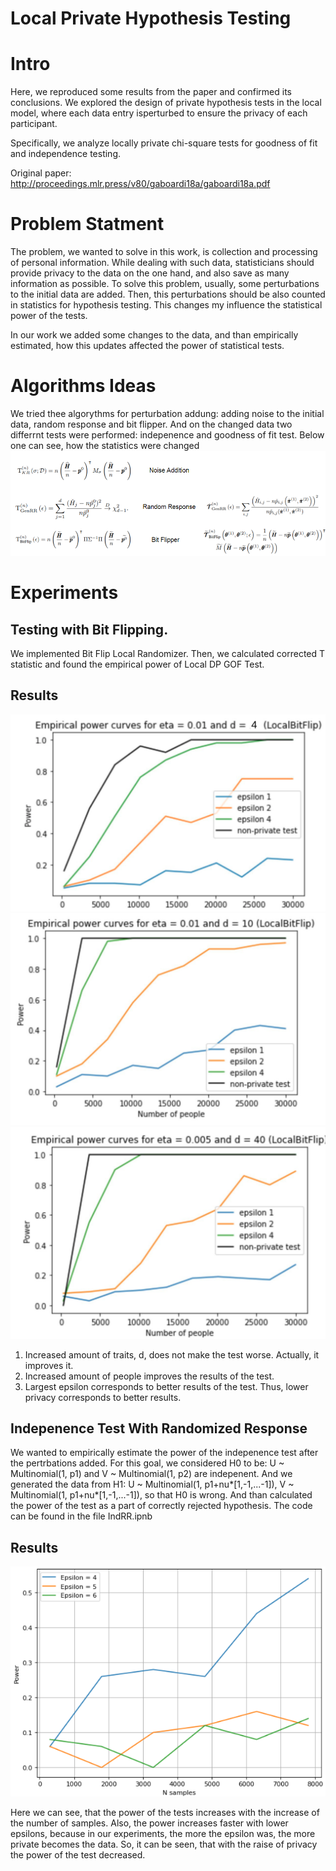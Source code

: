 # Local Private Hypothesis Testing

# Intro 
Here, we reproduced some results from the paper and confirmed its conclusions. We explored the design of private hypothesis tests in the local model, where each data entry isperturbed to ensure the privacy of each participant.

Specifically, we analyze locally private chi-square tests for goodness of fit and independence testing.

Original paper: http://proceedings.mlr.press/v80/gaboardi18a/gaboardi18a.pdf

# Problem Statment
The problem, we wanted to solve in this work, is collection and processing of personal information. While dealing with such data, statisticians should provide privacy to the data on the one hand, and also save as many information as possible. 
To solve this problem, usually, some perturbations to the initial data are added. Then, this perturbations should be also counted in statistics for hypothesis testing. This changes my influence the statistical power of the tests. 

In our work we added some changes to the data, and than empirically estimated, how this updates affected the power of statistical tests. 
# Algorithms Ideas 
We tried thee algorythms for perturbation addung: adding noise to the initial data, random response and bit flipper. And on the changed data two differrnt tests were performed: indepenence and goodness of fit test. Below one can see, how the statistics were changed
![image.png](./image.png)
# Experiments 

## Testing with Bit Flipping.
 We implemented Bit Flip Local Randomizer. Then, we calculated corrected T statistic and found the empirical power of Local DP GOF Test.

## Results

![image-1.png](./Results/BitFlip_eta_01_d_4.png)
![image-1.png](./Results/BitFlip_eta_01_d_10.jpeg)
![image-1.png](./Results/BitFlip_eta_005_d_40.jpeg)

1) Increased amount of traits, d, does not make the test worse. Actually, it improves it.
2) Increased amount of people improves the results of the test.
3) Largest epsilon corresponds to better results of the test. Thus, lower privacy corresponds to better results.

## Indepenence Test With Randomized Response
We wanted to empirically estimate the power of the indepenence test after the pertrbations added. For this goal, we considered H0 to be: U ~ Multinomial(1, p1) and V ~ Multinomial(1, p2) are indepenent. And we generated the data from H1: U ~  Multinomial(1, p1+nu*[1,-1,...-1]),  V ~  Multinomial(1, p1+nu*[1,-1,...-1]), so that H0 is wrong. And than calculated the power of the test as a part of correctly rejected hypothesis. The code can be found in the file IndRR.ipnb

## Results
![image-1.png](./image-1.png)

Here we can see, that the power of the tests increases with the increase of the number of samples. Also, the power increases faster with lower epsilons, because in our experiments, the more the epsilon was, the more private becomes the data. So, it can be seen, that with the raise of privacy the power of the test decreased. 

